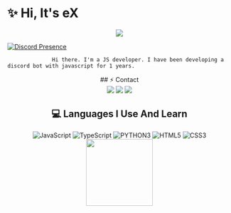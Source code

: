 # ✨ Hi, It's eX

<div align="center">
    <img src="https://komarev.com/ghpvc/?username=eX&color=blue"/>
</div>  


   [![Discord Presence](https://lanyard-profile-readme.vercel.app/api/924762259308302446?theme=light&bg=1c1c1c&animated=false&hideDiscrim=false&borderRadius=30px)](https://discord.com/users/924762259308302446)



                  Hi there. I'm a JS developer. ​​I have been developing a discord bot with javascript for 1 years.
<div align="center">
 ## ⚡ Contact

<div align="center">
    <a href="https://discord.com/users/924762259308302446" target="_blank"><img src="https://img.shields.io/badge/-eX-black?style=for-the-badge&logo=discord&logoColor=1e44ee"></a>
    <a href="https://github.com/exshy" target="_blank"><img src="https://img.shields.io/badge/-eX-black?style=for-the-badge&logo=github&logoColor=white"></a>
    <a href="https://discord.gg/resital" target="_blank"><img src="https://img.shields.io/badge/-resital%20eX-black?style=for-the-badge&logo=discord&logoColor=1e44ee"></a>
</div>

## 💻 Languages I Use And Learn

<div align="center">
    <img alt="JavaScript" align="center" src="https://img.shields.io/badge/-Javascript-edb200?style=flat-square&logo=javascript&logoColor=white"/>
    <img alt="TypeScript" align="center" src="https://img.shields.io/badge/-Typescript-007acc?style=flat-square&logo=typescript&logoColor=white"/>
    <img alt="PYTHON3" align="center" src="https://img.shields.io/badge/-Pyhton-yellow?style=flat-square&logo=python&logoColor=white"/>
    <img alt="HTML5" align="center" src="https://img.shields.io/badge/-HTML5-E34F26?style=flat-square&logo=html5&logoColor=white"/>
    <img alt="CSS3" align="center" src="https://img.shields.io/badge/-CSS3-264de4?style=flat-square&logo=css3&logoColor=white"/>
</div>


<div align="center">
    <img src="https://github-readme-stats.vercel.app/api?username=Cyber-Woxy&show_icons=true&theme=radical&hide_border=true" width="%100" height="150px">
    <br>
</div>
